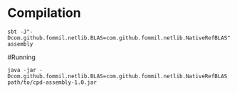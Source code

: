 # Compilation

```
sbt -J"-Dcom.github.fommil.netlib.BLAS=com.github.fommil.netlib.NativeRefBLAS"  assembly
```

#Running

```
java -jar -Dcom.github.fommil.netlib.BLAS=com.github.fommil.netlib.NativeRefBLAS  path/to/cpd-assembly-1.0.jar
```
